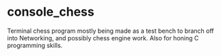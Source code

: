 # console_chess

Terminal chess program mostly being made as a test bench to branch off into Networking, and possibly chess engine work.
Also for honing C programming skills.
